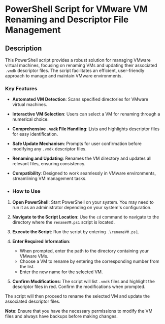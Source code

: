 # PowerShell Script for VMware VM Renaming and Descriptor File Management

## Description
This PowerShell script provides a robust solution for managing VMware virtual machines, focusing on renaming VMs and updating their associated `.vmdk` descriptor files. The script facilitates an efficient, user-friendly approach to manage and maintain VMware environments.

### Key Features
- **Automated VM Detection**: Scans specified directories for VMware virtual machines.
- **Interactive VM Selection**: Users can select a VM for renaming through a numerical choice.
- **Comprehensive `.vmdk` File Handling**: Lists and highlights descriptor files for easy identification.
- **Safe Update Mechanism**: Prompts for user confirmation before modifying any `.vmdk` descriptor files.
- **Renaming and Updating**: Renames the VM directory and updates all relevant files, ensuring consistency.
- **Compatibility**: Designed to work seamlessly in VMware environments, streamlining VM management tasks.

- ### How to Use

1. **Open PowerShell**: Start PowerShell on your system. You may need to run it as an administrator depending on your system's configuration.

2. **Navigate to the Script Location**: Use the `cd` command to navigate to the directory where the `renameVM.ps1` script is located.

3. **Execute the Script**: Run the script by entering `.\renameVM.ps1`. 

4. **Enter Required Information**:
    - When prompted, enter the path to the directory containing your VMware VMs.
    - Choose a VM to rename by entering the corresponding number from the list.
    - Enter the new name for the selected VM.

5. **Confirm Modifications**: The script will list `.vmdk` files and highlight the descriptor files in red. Confirm the modifications when prompted.

The script will then proceed to rename the selected VM and update the associated descriptor files.

**Note**: Ensure that you have the necessary permissions to modify the VM files and always have backups before making changes.
 
